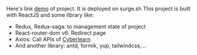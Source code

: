 Here's link [demo](http://jiraclone-hqd.surge.sh) of project. It is deployed on surge.sh
This project is built with ReactJS and some library like:
  - Redux, Redux-saga: to management state of project
  - React-router-dom v6: Redirect page
  - Axios: Call APIs of [Cyberlearn](http://casestudy.cyberlearn.vn/swagger/index.html)
  - And another library: antd, formik, yup, tailwindcss,...
